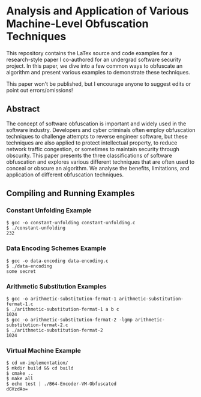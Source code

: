 # Analysis and Application of Various Machine-Level Obfuscation Techniques
This repository contains the LaTex source and code examples for a research-style paper I co-authored for an undergrad software security project. In this paper, we dive into a few common ways to obfuscate an algorithm and present various examples to demonstrate these techniques.

This paper won't be published, but I encourage anyone to suggest edits or point out errors/omissions!

## Abstract
The concept of software obfuscation is important and widely used in the software industry. Developers and cyber criminals often employ obfuscation techniques to challenge attempts to reverse engineer software, but these techniques are also applied to protect intellectual property, to reduce network traffic congestion, or sometimes to maintain security through obscurity. This paper presents the three classifications of software obfuscation and explores various different techniques that are often used to conceal or obscure an algorithm. We analyse the benefits, limitations, and application of different obfuscation techniques.

## Compiling and Running Examples
### Constant Unfolding Example
```
$ gcc -o constant-unfolding constant-unfolding.c
$ ./constant-unfolding
232
```

### Data Encoding Schemes Example
```
$ gcc -o data-encoding data-encoding.c
$ ./data-encoding
some secret
```

### Arithmetic Substitution Examples
```
$ gcc -o arithmetic-substitution-fermat-1 arithmetic-substitution-fermat-1.c
$ ./arithmetic-substitution-fermat-1 a b c
1024
$ gcc -o arithmetic-substitution-fermat-2 -lgmp arithmetic-substitution-fermat-2.c
$ ./arithmetic-substitution-fermat-2
1024
```

### Virtual Machine Example
```
$ cd vm-implementation/
$ mkdir build && cd build
$ cmake ..
$ make all
$ echo test | ./B64-Encoder-VM-Obfuscated
dGVzdAo=
```
